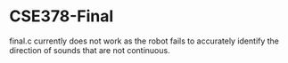 # CSE378-Final
final.c currently does not work as the robot fails to accurately identify the direction of sounds that are not continuous.
